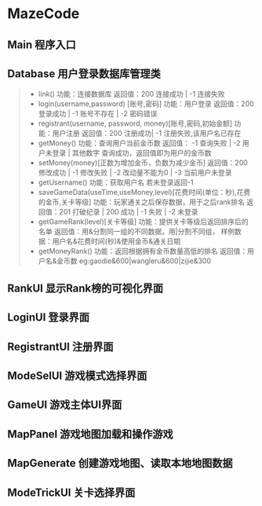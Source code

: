 # MazeCode
## Main 程序入口
## Database 用户登录数据库管理类
> - link() 功能：连接数据库 返回值：200 连接成功 | -1 连接失败
> - login(username,password) [账号,密码] 功能：用户登录 返回值：200 登录成功 | -1 账号不存在 | -2 密码错误
> - registrant(username, password, money)[账号,密码,初始金额] 功能：用户注册 返回值：200 注册成功| -1 注册失败,该用户名已存在
> - getMoney() 功能：查询用户当前金币数 返回值： -1 查询失败 | -2 用户未登录 | 其他数字 查询成功，返回值即为用户的金币数
> - setMoney(money)[正数为增加金币，负数为减少金币] 返回值：200 修改成功 | -1 修改失败 | -2 改动量不能为0 | -3 当前用户未登录
> -  getUsername() 功能：获取用户名 若未登录返回-1
> - saveGameData(useTime,useMoney,level)[花费时间(单位：秒),花费的金币,关卡等级] 功能：玩家通关之后保存数据，用于之后rank排名 返回值：201 打破纪录 | 200 成功 | -1 失败 | -2 未登录
> - getGameRank(level)[关卡等级] 功能：提供关卡等级后返回排序后的名单 返回值：用&分割同一组的不同数据，用|分割不同组， 样例数据：用户名&花费时间(秒)&使用金币&通关日期
> - getMoneyRank() 功能：返回根据拥有金币数量高低的排名 返回值：用户名&金币数 eg:gaodie&600|wangleru&600|zijie&300
## RankUI 显示Rank榜的可视化界面
## LoginUI 登录界面
## RegistrantUI 注册界面
## ModeSelUI 游戏模式选择界面
## GameUI 游戏主体UI界面
## MapPanel 游戏地图加载和操作游戏
## MapGenerate 创建游戏地图、读取本地地图数据
## ModeTrickUI 关卡选择界面
